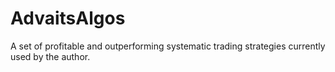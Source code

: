 # AdvaitsAlgos
A set of profitable and outperforming systematic trading strategies currently used by the author.  
